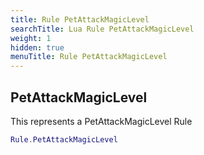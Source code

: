 ```yaml
---
title: Rule PetAttackMagicLevel
searchTitle: Lua Rule PetAttackMagicLevel
weight: 1
hidden: true
menuTitle: Rule PetAttackMagicLevel
---
```

## PetAttackMagicLevel

This represents a PetAttackMagicLevel Rule
```lua
Rule.PetAttackMagicLevel
```